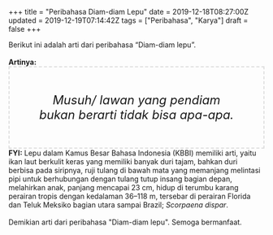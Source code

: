 +++
title = "Peribahasa Diam-diam Lepu"
date = 2019-12-18T08:27:00Z
updated = 2019-12-19T07:14:42Z
tags = ["Peribahasa", "Karya"]
draft = false
+++

<div dir="ltr" style="text-align: left;" trbidi="on"><div style="text-align: justify;">Berikut ini adalah arti dari peribahasa “Diam-diam lepu”.</div><br /><div style="text-align: justify;"><b>Artinya:</b></div><div style="border: 2px dashed #ddd; font-size: 24px; height: auto; margin: 0 auto; padding: 50px; text-align: center; width: auto;"><i>Musuh/ lawan yang pendiam bukan berarti tidak bisa apa-apa.</i></div><b>FYI:</b> Lepu dalam Kamus Besar Bahasa Indonesia (KBBI) memiliki arti, yaitu ikan laut berkulit keras yang memiliki banyak duri tajam, bahkan duri berbisa pada siripnya, ruji tulang di bawah mata yang memanjang melintasi pipi untuk berhubungan dengan tulang tutup insang bagian depan, melahirkan anak, panjang mencapai 23 cm, hidup di terumbu karang perairan tropis dengan kedalaman 36–118 m, tersebar di perairan Florida dan Teluk Meksiko bagian utara sampai Brazil; <i>Scorpaena dispar</i>.<br /><br /><div style="text-align: justify;">Demikian arti dari peribahasa "Diam-diam lepu". Semoga bermanfaat.</div></div>
